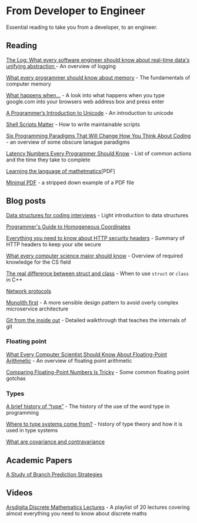 # From Developer to Engineer

Essential reading to take you from a developer, to an engineer.

## Reading

[The Log: What every software engineer should know about real-time data's unifying abstraction
](https://engineering.linkedin.com/distributed-systems/log-what-every-software-engineer-should-know-about-real-time-datas-unifying) - An overview of logging

[What every programmer should know about memory](https://lwn.net/Articles/250967/) - The fundamentals of computer memory

[What happens when...](https://github.com/alex/what-happens-when) - A look into what happens when you type google.com into your browsers web address box and press enter

[A Programmer’s Introduction to Unicode](http://reedbeta.com/blog/programmers-intro-to-unicode/) - An introduction to unicode

[Shell Scripts Matter](https://dev.to/thiht/shell-scripts-matter) - How to write maintainable scripts

[Six Programming Paradigms That Will Change How You Think About Coding](http://www.ybrikman.com/writing/2014/04/09/six-programming-paradigms-that-will/) - an overview of some obscure lanague paradigms

[Latency Numbers Every Programmer Should Know](https://gist.github.com/jboner/2841832) - List of common actions and the time they take to complete

[Learning the language of mathetmatics](https://wac.colostate.edu/llad/v4n1/jamison.pdf)[PDF]

[Minimal PDF](https://brendanzagaeski.appspot.com/0004.html) - a stripped down example of a PDF file


## Blog posts

[Data structures for coding interviews](https://www.interviewcake.com/article/python/data-structures-coding-interview) - Light  introduction to data structures

[Programmer's Guide to Homogeneous Coordinates](https://hackernoon.com/programmers-guide-to-homogeneous-coordinates-73cbfd2bcc65)

[Everything you need to know about HTTP security headers](https://blog.appcanary.com/2017/http-security-headers.html) - Summary of HTTP headers to keep your site secure

[What every computer science major should know](http://matt.might.net/articles/what-cs-majors-should-know/) - Overview of required knowledge for the CS field

[The real difference between struct and class](http://www.fluentcpp.com/2017/06/13/the-real-difference-between-struct-class/) - When to use `struct` or `class` in C++

[Network protocols](https://www.destroyallsoftware.com/compendium/network-protocols?share_key=97d3ba4c24d21147)

[Monolith first](https://martinfowler.com/bliki/MonolithFirst.html) - A more sensible design pattern to avoid overly complex microservice architecture

[Git from the inside out](https://maryrosecook.com/blog/post/git-from-the-inside-out) - Detailed walkthrough that teaches the internals of git

### Floating point

[What Every Computer Scientist Should Know About Floating-Point Arithmetic](https://docs.oracle.com/cd/E19957-01/806-3568/ncg_goldberg.html) - An overview of floating point arithmetic

[Comparing Floating-Point Numbers Is Tricky](http://bitbashing.io/comparing-floats.html) - Some common floating point gotchas

### Types

[A brief history of “type”](http://arcanesentiment.blogspot.co.uk/2015/01/a-brief-history-of-type.html) - The history of the use of the word type in programming

[Where to type systems come from?](http://blog.felipe.rs/2017/07/07/where-do-type-systems-come-from/) - history of type theory and how it is used in type systems

[What are covariance and contravariance](https://www.stephanboyer.com/post/132/what-are-covariance-and-contravariance)

## Academic Papers

[A Study of Branch Prediction Strategies](https://courses.cs.washington.edu/courses/cse590g/04sp/Smith-1981-A-Study-of-Branch-Prediction-Strategies.pdf)

## Videos

[Arsdigita Discrete Mathematics Lectures](https://www.youtube.com/watch?v=h_9WjWENWV8&list=PLrMT60OLrVSkmZJxHcR5OlTbaZxBeMPqm) - A playlist of 20 lectures covering almost everything you need to know about discrete maths

